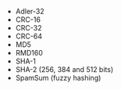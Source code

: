 * Adler-32
* CRC-16
* CRC-32
* CRC-64
* MD5
* RMD160
* SHA-1
* SHA-2 (256, 384 and 512 bits)
* SpamSum (fuzzy hashing)